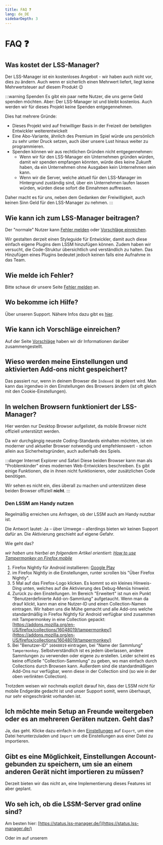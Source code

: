 ```yaml
---
title: FAQ ❓
lang: de_DE
sidebarDepth: 3
---
```


# FAQ ❓

## Was kostet der LSS-Manager?
Der LSS-Manager ist ein kostenloses Angebot - wir haben auch nicht vor, dies zu ändern.
Auch wenn er sicherlich einen Mehrwert liefert, liegt keine Mehrwertsteuer auf diesem Produkt :wink:

:::warning Spenden
Es gibt ein paar nette Nutzer, die uns gerne Geld spenden möchten. Aber: Der LSS-Manager ist und bleibt kostenlos. Auch werden wir für dieses Projekt keine Spenden entgegennehmen.

Dies hat mehrere Gründe:

* Dieses Projekt wird auf freiwilliger Basis in der Freizeit der beteiligten Entwickler weiterentwickelt
* Eine Abo-Variante, ähnlich des Premium im Spiel würde uns persönlich zu sehr unter Druck setzen, auch über unsere Lust hinaus weiter zu programmieren.
* Spenden können wir aus rechtlichen Gründen nicht entgegennehmen:
    * Wenn wir für den LSS-Manager ein Unternehmen gründen würden, damit wir spenden empfangen könnten, würde dies keine Zukunft haben, da ein Unternehmen ohne Ausgaben kein Unternehmen sein kann.
    * Wenn wir die Server, welche aktuell für den LSS-Manager im Hintergrund zuständig sind, über ein Unternehmen laufen lassen würden, würden diese sofort die Einnahmen auffressen.

Daher macht es für uns, neben dem Gedanken der Freiwilligkeit, auch keinen Sinn Geld für den LSS-Manager zu nehmen.
:::

## Wie kann ich zum LSS-Manager beitragen?
Der "normale" Nutzer kann [Fehler melden][error] oder [Vorschläge einreichen][suggestions].

Wir gestalten derzeit einen Styleguide für Entwickler, damit auch diese einfach eigene Plugins dem LSSM hinzufügen können. Zudem haben wir versucht, die Code-Struktur übersichtlich und verständlich zu halten. Das Hinzufügen eines Plugins bedeutet jedoch keinen falls eine Aufnahme in das Team.

## Wie melde ich Fehler?
Bitte schaue dir unsere Seite [Fehler melden][error] an.

## Wo bekomme ich Hilfe?
Über unseren Support. Nähere Infos dazu gibt es [hier][support].

## Wie kann ich Vorschläge einreichen?
Auf der Seite [Vorschläge][suggestions] haben wir dir Informationen darüber zusammengestellt.

## Wieso werden meine Einstellungen und aktivierten Add-ons nicht gespeichert?
Das passiert nur, wenn in deinem Browser die `Indexed DB` geleert wird. Man kann das irgendwo in den Einstellungen des Browsers ändern (ist oft gleich mit den Cookie-Einstellungen).

## In welchen Browsern funktioniert der LSS-Manager?
Hier werden nur Desktop Browser aufgelistet, da mobile Browser nicht offiziell unterstützt werden.

Da wir durchgängig neueste Coding-Standards einhalten möchten, ist ein moderner und aktueller Browser notwendig und empfehlenswert - schon allein aus Sicherheitsgründen, auch außerhalb des Spiels.

<browser-support-table/>

:::danger Internet Explorer und Safari
Diese beiden Browser kann man als "Problemkinder" eines modernen Web-Entwicklers beschreiben. Es gibt einige Funktionen, die in ihnen nicht funktionieren, oder zusätzlichen Code benötigen.

Wir sehen es nicht ein, dies überall zu machen und unterstützen diese beiden Browser offiziell **nicht**.
:::

### Den LSSM am Handy nutzen
Regelmäßig erreichen uns Anfragen, ob der LSSM auch am Handy nutzbar ist.

Die Antwort lautet: Ja – über Umwege – allerdings bieten wir keinen Support dafür an. Die Aktivierung geschieht auf eigene Gefahr.

Wie geht das?

*wir haben uns hierbei an folgendem Artikel orientiert: [How to use Tampermonkey on Firefox mobile](https://enux.pl/article/en/2021-03-14/how-use-tampermonkey-firefox-mobile)*

1. Firefox Nightly für Android installieren: [Google Play](https://play.google.com/store/apps/details?id=org.mozilla.fenix)
2. im Firefox Nightly in die Einstellungen, runter scrollen bis "Über Firefox Nightly".
3. 5 Mal auf das Firefox-Logo klicken. Es kommt so ein kleines Hinweis-Ding unten, welches auf die Aktivierung des Debug-Menüs hinweist.
4. Zurück zu den Einstellungen. Im Bereich "Erweitert" ist nun ein Punkt "Benutzerdefinierte Add-on-Sammlung" aufgetaucht. Wenn man da drauf klickt, kann man eine Nutzer-ID und einen Collection-Namen eintragen. Wir haben uns die Mühe gemacht und alle Add-ons welche standardmäßig in Firefox Nightly für Android verfügbar sind zusammen mit Tampermonkey in eine Collection gepackt: [https://addons.mozilla.org/en-US/firefox/collections/16048019/tampermonkey/](https://addons.mozilla.org/en-US/firefox/collections/16048019/tampermonkey/)
5. Bei "Benutzer-ID" `16048019` eintragen, bei "Name der Sammlung" `Tampermonkey`. Selbstverständlich ist es jedem überlassen, andere Sammlungen zu verwenden oder eigene zu erstellen. Leider scheint es keine offizielle "Collection-Sammlung" zu geben, wo man einfach durch Collections durch Browsen kann. Außerdem sind die standardmäßigen Add-Ons nur verfügbar, wenn diese in der Collection sind (so wie in der oben verlinkten Collection).

Trotzdem weisen wir nochmals explizit darauf hin, dass der LSSM nicht für mobile Endgeräte gedacht ist und unser Support somit, wenn überhaupt, nur sehr eingeschränkt vorhanden ist.


## Ich möchte mein Setup an Freunde weitergeben oder es an mehreren Geräten nutzen. Geht das?
Ja, das geht. Klicke dazu einfach in den [Einstellungen][settings] auf `Export`, um eine Datei herunterzuladen und `Import` um die Einstellungen aus einer Datei zu importieren.

## Gibt es eine Möglichkeit, Einstellungen Account-gebunden zu speichern, um sie an einem anderen Gerät nicht importieren zu müssen?
Derzeit bieten wir das nicht an, eine Implementierung dieses Features ist aber geplant.

## Wo seh ich, ob die LSSM-Server grad online sind? 
Am besten hier: [https://status.lss-manager.de/](https://status.lss-manager.de/)

Oder im <discord-channel channel="uptime"/> auf unserem <discord/>

[support]: support.md
[error]: error_report.md
[suggestions]: suggestions.md
[settings]: settings.md
